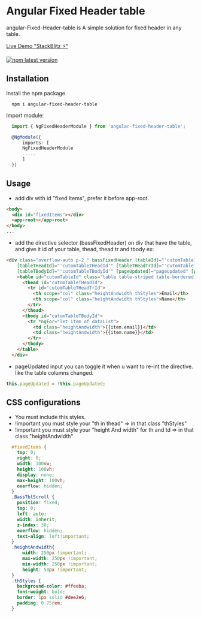# Angular Fixed Header table

angular-Fixed-Header-table is A simple solution for fixed header in any table.



[Live Demo "StackBlitz ⚡️"](https://stackblitz.com/edit/angular-ivy-tsljzh)


<a href="https://www.npmjs.com/package/angular-fixed-header-table"><img src="https://img.shields.io/badge/npm-v1.0.0-blue" alt="npm latest version" ></a>


## Installation

Install the npm package.
```
  npm i angular-fixed-header-table
```
Import module:
```ts
  import { NgFixedHeaderModule } from 'angular-fixed-header-table';

  @NgModule({
      imports: [
      NgFixedHeaderModule
      .....
      ]
  })
```


## Usage

- add div with id "fixed Items", prefer it before app-root.

```html
<body>
  <div id="fixedItems"></div>
  <app-root></app-root>
</body>
...
```



- add the directive selector (bassFixedHeader) on div that have the table, and give it id of your table, thead, thead tr and  tbody
  ex:
```html
<div class="overflow-auto p-2 " bassFixedHeader [tableId]="'cutomTableId'"
    [tableTHeadId]="'cutomTableTHeadId'" [tableTHeadTrId]="'cutomTableTHeadTrId'"
    [tableTBodyId]="'cutomTableTBodyId'" [pageUpdated]="pageUpdated" [pageDestored]="pageDestored">
    <table id="cutomTableId" class="table table-striped table-bordered table-hover">
      <thead id="cutomTableTHeadId">
        <tr id="cutomTableTHeadTrId">
          <th scope="col" class="heightAndwidth thStyles">Email</th>
          <th scope="col" class="heightAndwidth thStyles">Name</th>
        </tr>
      </thead>
      <tbody id="cutomTableTBodyId">
        <tr *ngFor="let item of dataList">
          <td class="heightAndwidth">{{item.email}}</td>
          <td class="heightAndwidth">{{item.name}}</td>
        </tr>
      </tbody>
    </table>
  </div>
```



- pageUpdated input you can toggle it when u want to re-int the directive.
    like the table columns changed.

```ts
this.pageUpdated = !this.pageUpdated;
```

## CSS configurations
- You must include this styles.
- !important you must style your "th in thead" => in that class "thStyles"
- !important you must style your "height And width" for th and td => in that class "heightAndwidth"

```css
  #fixedItems {
    top: 0;
    right: 0;
    width: 100vw;
    height: 100vh;
    display: none;
    max-height: 100vh;
    overflow: hidden;
  }
  .BassTblScroll {
    position: fixed;
    top: 0;
    left: auto;
    width: inherit;
    z-index: 30;
    overflow: hidden;
    text-align: left!important;
  }
  .heightAndwidth{
      width: 250px !important;
      max-width: 250px !important;
      min-width: 250px !important;
      height: 50px !important;
  }
  .thStyles {
    background-color: #ffeeba;
    font-weight: bold;
    border: 1px solid #dee2e6;
    padding: 0.75rem;
  }
```
